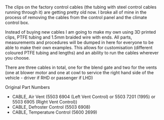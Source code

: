 The clips on the factory control cables (the tubing with steel control cables running through it) are getting pretty old now. I broke all of mine in the process of removing the cables from the control panel and the climate control box.

Instead of buying new cables I am going to make my own using 3D printed clips, PTFE tubing and 1.5mm braided wire with ends. All parts, measurements and procedures will be dumped in here for everyone to be able to make their own examples. This allows for customisation (different coloured PTFE tubing and lengths) and an ability to run the cables wherever you choose.

There are three cables in total, one for the blend gate and two for the vents (one at blower motor and one at cowl to service the right hand side of the vehicle - driver if RHD or passenger if LHD)

Original Part Numbers
- CABLE, Air Vent (5503 6904 (Left Vent Control) or 5503 7201 (1995) or 5503 6905 (Right Vent Control))
- CABLE, Defroster Control (5503 6908)
- CABLE, Temperature Control (5600 2699)
